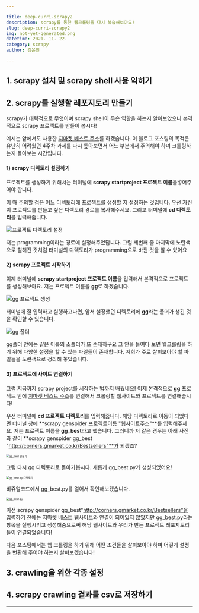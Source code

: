 ```yaml
---

title: deep-curri-scrapy2
description: scrapy를 통한 웹크롤링을 다시 복습해보아요!
slug: deep-curri-scrapy2
img: not-yet-generated.png
datetime: 2021. 11. 22.
category: scrapy 
author: 김윤진

---
```




## 1. scrapy 설치 및 scrapy shell 사용 익히기

## 2. scrapy를 실행할 레포지토리 만들기

scrapy가 대략적으로 무엇이며 scrapy shell이 무슨 역할을 하는지 알아보았으니 본격적으로 scrapy 프로젝트를 만들어 봅시다!

예시는 앞에서도 사용한 [지마켓 베스트 주소](http://corners.gmarket.co.kr/Bestsellers)를 하겠습니다. 이 블로그 포스팅의 목적은 유난히 어려웠던 4주차 과제를 다시 톺아보면서 어느 부분에서 주의해야 하며 크롤링하는지 돌아보는 시간입니다. 

#### 1) scrapy 디렉토리 설정하기

프로젝트를 생성하기 위해서는 터미널에 **scrapy startproject 프로젝트 이름**을넣어주어야 합니다. 

이 때 주의할 점은 어느 디렉토리에 프로젝트를 생성할 지 설정하는 것입니다. 우선 자신이 프로젝트를 만들고 싶은 디렉토리 경로를 복사해주세요. 그리고 터미널에 **cd 디렉토리**를 입력해줍니다. 

![프로젝트 디렉토리 설정](/deep-curri-scrapy2/2.블로그_1.png)

저는 programming이라는 경로에 설정해주었답니다. 그럼 세번째 줄 마지막에 노란색으로 칠해진 것처럼 터미널의 디렉토리가 programming으로 바뀐 것을 알 수 있어요



#### 2) scrapy 프로젝트 시작하기

이제 터미널에 **scrapy startproject 프로젝트 이름**을 입력해서 본격적으로 프로젝트를 생성해보아요. 저는 프로젝트 이름을 **gg**로 하겠습니다.

![gg 프로젝트 생성](/deep-curri-scrapy2/2.블로그_2.png)

터미널에 잘 입력하고 실행하고나면, 앞서 설정했던 디렉토리에 **gg**라는 폴더가 생긴 것을 확인할 수 있습니다.

![gg 폴더](/deep-curri-scrapy2/2.블로그_3.png)

gg폴더 안에는 같은 이름의 소폴더가 또 존재하구요 그 안을 들여다 보면 웹크롤링을 하기 위해 다양한 설정을 할 수 있는 파일들이 존재합니다. 저희가 주로 살펴보아야 할 파일들을 노란색으로 정리해 놓았습니다. 

#### 3) 프로젝트에 사이트 연결하기

그럼 지금까지 scrapy project를 시작하는 법까지 배웠네요! 이제 본격적으로 **gg** 프로젝트 안에 [지마켓 베스트 주소](http://corners.gmarket.co.kr/Bestsellers)를 연결해서 크롤링할 웹사이트와 프로젝트를 연결해줍시다! 

우선 터미널에 **cd 프로젝트 디렉토리**를 입력해줍니다. 해당 디렉토리로 이동이 되었다면 터미널 창에 **scrapy genspider 프로젝트이름 "웹사이트주소"**를 입력해주세요. 저는 프로젝트 이름을 **gg_best**라고 했습니다. 그러니까 저 같은 경우는 아래 사진과 같이 **scrapy genspider gg_best "http://corners.gmarket.co.kr/Bestsellers"**가 되겠죠?

<img src="/deep-curri-scrapy2/2.블로그_4.png" alt="gg_best 만들기" style="zoom:50%;" />

그럼 다시 gg 디렉토리로 돌아가봅시다. 새롭게 gg_best.py가 생성되었어요!

<img src="/deep-curri-scrapy2/2.블로그_5.png" alt="gg_best.py 디렉토리" style="zoom:50%;" />

비쥬얼코드에서 gg_best.py를 열어서 확인해보겠습니다. 

<img src="/deep-curri-scrapy2/2.블로그_6.png" alt="gg_best.py" style="zoom:50%;" />

이전 scrapy genspider gg_best"http://corners.gmarket.co.kr/Bestsellers"을 입력하기 전에는 지마켓 베스트 웹사이트와 연결이 되어있지 않았지만 gg_best.py라는 항목을 실행시키고 생성해줌으로써 해당 웹사이트와 우리가 만든 프로젝트 레포지토리들이 연결되었습니다!

다음 포스팅에서는 웹 크롤링을 하기 위해 어떤 조건들을 살펴보아야 하며 어떻게 설정을 변환해 주어야 하는지 살펴보겠습니다!

## 3. crawling을 위한 각종 설정

## 4. scrapy crawling 결과를 csv로 저장하기



***
